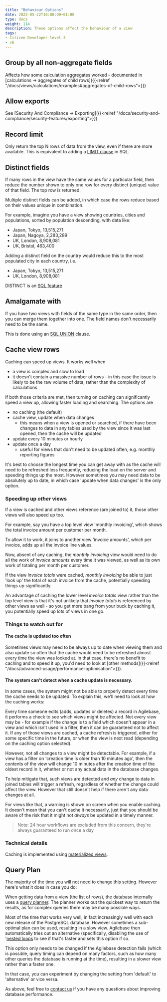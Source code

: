 ```yaml
---
title: "Behaviour Options"
date: 2022-05-22T16:00:00+01:00
type: docs
weight: 114
description: These options affect the behaviour of a view
tags:
- Citizen Developer level 3
- v6
---
```

## Group by all non-aggregate fields
Affects how some calculation aggregates worked - documented in [calculations -> aggregates of child rows]({{<relref "/docs/views/calculations/examples#aggregates-of-child-rows">}})

## Allow exports
See [Security And Compliance -> Exporting]({{<relref "/docs/security-and-compliance/security-features/exporting">}})

## Record limit
Only return the top N rows of data from the view, even if there are more available. This is equivalent to adding a [LIMIT clause](https://www.postgresql.org/docs/current/sql-select.html#SQL-LIMIT) in SQL.

## Distinct fields
If many rows in the view have the same values for a particular field, then reduce the number shown to only one row for every distinct (unique) value of that field. The top row is returned.

Multiple distinct fields can be added, in which case the rows reduce based on their values unique in combination.

For example, imagine you have a view showing countries, cities and populations, sorted by population descending, with data like:
* Japan, Tokyo, 13,515,271
* Japan, Nagoya, 2,283,289
* UK, London, 8,908,081
* UK, Bristol, 463,400

Adding a distinct field on the country would reduce this to the most populated city in each country, i.e.
* Japan, Tokyo, 13,515,271
* UK, London, 8,908,081

DISTINCT is an [SQL feature](https://www.postgresql.org/docs/current/sql-select.html#SQL-DISTINCT)

## Amalgamate with
If you have two views with fields of the same type in the same order, then you can merge them together into one. The field names don't necessarily need to be the same.

This is done using an [SQL UNION](https://www.sqltutorial.org/sql-union/) clause.

## Cache view rows
Caching can speed up views. It works well when
* a view is complex and slow to load
* it doesn't contain a massive number of rows - in this case the issue is likely to be the raw volume of data, rather than the complexity of calculations

If both those criteria are met, then turning on caching can significantly speed a view up, allowing faster loading and searching. The options are
* no caching (the default)
* cache view, update when data changes
    - this means when a view is opened or searched, if there have been changes to data in any tables used by the view since it was last opened, then the cache will be updated
* update every 10 minutes or hourly
* update once a day
    - useful for views that don't need to be updated often, e.g. monthly reporting figures

It's best to choose the longest time you can get away with as the cache will need to be refreshed less frequently, reducing the load on the server and speeding things up the most.
However sometimes you may need data to be absolutely up to date, in which case 'update when data changes' is the only option.

### Speeding up *other* views

If a view is cached and other views reference (are joined to) it, those other views will also speed up too.

For example, say you have a top level view 'monthly invoicing', which shows the total invoice amount per customer per month.

To allow it to work, it joins to another view 'invoice amounts', which per invoice, adds up all the invoice line values.

Now, absent of any caching, the *monthly invoicing* view would need to do all the work of *invoice amounts* every time it was viewed, as well as its own work of totaling per month per customer.

If the view *invoice totals* were cached, *monthly invoicing* be able to just 'look up' the total of each invoice from the cache, potentially speeding things up significantly.

An advantage of caching the lower level *invoice totals* view rather than the top level view is that it's not unlikely that *invoice totals* is referenced by other views as well - so you get more bang from your buck by caching it, you potentially speed up lots of views in one go.

### Things to watch out for

#### The cache is updated too often
Sometimes views may need to be always up to date when viewing them and also update so often that the cache would need to be refreshed almost every time the view was looked at.
In that case, there's no benefit to caching and to speed it up, you'd need to look at [other methods]({{<relref "/docs/advanced-usage/performance-optimisation">}}).

#### The system can't detect when a cache update is necessary.
In some cases, the system might not be able to properly detect every time the cache needs to be updated. To explain this, we'll need to look at how the caching works:

Every time someone edits (adds, updates or deletes) a record in Agilebase, it performs a check to see which views might be affected.
Not every view may be - for example if the change is to a field which doesn't appear in a view and which isn't used in a filter, then it can be guaranteed not to affect it.
If any of those views are cached, a cache refresh is triggered, either for some specific time in the future, or when the view is next read (depending on the caching option selected).

However, not all changes to a view might be detectable. For example, if a view has a filter on 'creation time is older than 10 minutes ago', then the contents of the view will change 10 minutes after the creation time of the oldest record in it, whether or not any actual data in the database changes.

To help mitigate that, such views are detected and *any* change to data in joined tables will trigger a refresh, regardless of whether the change could affect the view. However that still doesn't help if there aren't any data changes at all.

For views like that, a warning is shown on screen when you enable caching. It doesn't mean that you can't cache it necessarily, just that you should be aware of the risk that it might not *always* be updated in a timely manner.

> Note: 24 hour workflows are excluded from this concern, they're always guaranteed to run once a day

### Technical details

Caching is implemented using [materialized views](https://en.wikipedia.org/wiki/Materialized_view).

## Query Plan

The majority of the time you will not need to change this setting. However here's what it does in case you do:

When getting data from a view (the list of rows), the database internally uses a [query planner](https://www.postgresql.org/docs/current/planner-optimizer.html). The planner works out the quickest way to return the results, as for complex queries there may be many possible ways.

Most of the time that works very well, in fact increasingly well with each new release of the PostgreSQL database. However sometimes a sub-optimal plan can be used, resulting in a slow view. Agilebase then automatically tries out an alternative (specifically, disabling the use of '[nested loops](https://www.postgresql.org/docs/14/runtime-config-query.html') to see if that's faster and sets this option if so.

This option only needs to be changed if the Agilebase detection fails (which is possible, query timing can depend on many factors, such as how many other queries the database is running at the time), resulting in a slower view rather than a faster one.

In that case, you can experiment by changing the setting from 'default' to 'alternative' or vice versa.

As above, feel free to [contact us](https://agilechilli.com/contact-us/) if you have any questions about improving database performance.